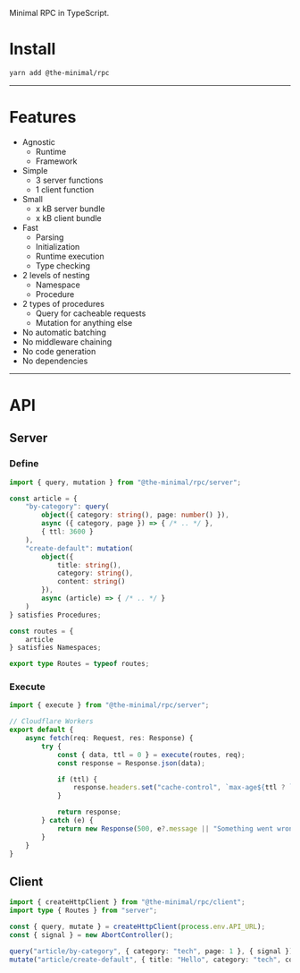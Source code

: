 Minimal RPC in TypeScript.

# Install

```bash
yarn add @the-minimal/rpc
```

---

# Features

- Agnostic
    - Runtime
    - Framework
- Simple
    - 3 server functions
    - 1 client function
- Small
    - x kB server bundle
    - x kB client bundle
- Fast
    - Parsing
    - Initialization
    - Runtime execution
    - Type checking
- 2 levels of nesting
    - Namespace
    - Procedure
- 2 types of procedures
    - Query for cacheable requests
    - Mutation for anything else
- No automatic batching
- No middleware chaining
- No code generation
- No dependencies

---

# API

## Server

### Define

```ts
import { query, mutation } from "@the-minimal/rpc/server";

const article = {
    "by-category": query(
        object({ category: string(), page: number() }),
        async ({ category, page }) => { /* .. */ },
        { ttl: 3600 }
    ),
    "create-default": mutation(
        object({
            title: string(),
            category: string(),
            content: string()
        }),
        async (article) => { /* .. */ }
    )
} satisfies Procedures;

const routes = {
    article
} satisfies Namespaces;

export type Routes = typeof routes;
```

### Execute

```ts
import { execute } from "@the-minimal/rpc/server";

// Cloudflare Workers
export default {
    async fetch(req: Request, res: Response) {
        try {
            const { data, ttl = 0 } = execute(routes, req);
            const response = Response.json(data);

            if (ttl) {
                response.headers.set("cache-control", `max-age${ttl ? `=${ttl}`: ""}`);
            }

            return response;
        } catch (e) {
            return new Response(500, e?.message || "Something went wrong");
        }
    }
}
```

## Client

```ts
import { createHttpClient } from "@the-minimal/rpc/client";
import type { Routes } from "server";

const { query, mutate } = createHttpClient(process.env.API_URL);
const { signal } = new AbortController();

query("article/by-category", { category: "tech", page: 1 }, { signal });
mutate("article/create-default", { title: "Hello", category: "tech", content: ".." }, { signal });
```
